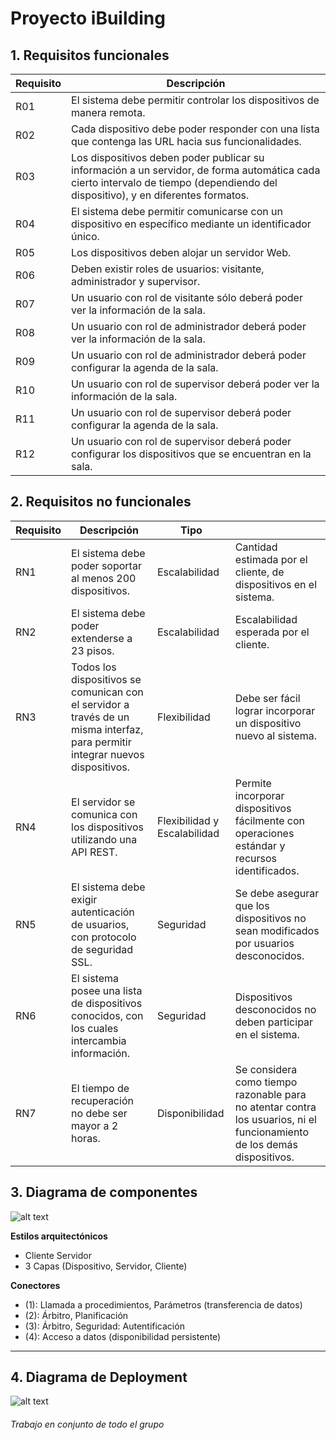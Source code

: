 Proyecto iBuilding
==================


## 1. Requisitos funcionales

<table>
	<thead>
		<tr>
			<th>Requisito</th>
			<th>Descripción</th>
		</tr>		
	</thead>
	<tbody>
		<tr>
			<td>R01</td>
			<td>El sistema debe permitir controlar los dispositivos de manera remota.</td>
		</tr>
			<tr>
			<td>R02</td>
			<td>Cada dispositivo debe poder responder con una lista que contenga las URL hacia sus funcionalidades.</td>
		</tr>
		</tr>
			<tr>
			<td>R03</td>
			<td>Los dispositivos deben poder publicar su información a un servidor, de forma automática cada cierto intervalo de tiempo (dependiendo del dispositivo), y en diferentes formatos.</td>
		</tr>
		</tr>
			<tr>
			<td>R04</td>
			<td>El sistema debe permitir comunicarse con un dispositivo en específico mediante un identificador único.</td>
		</tr>
		</tr>
			<tr>
			<td>R05</td>
			<td>Los dispositivos deben alojar un servidor Web.</td>
		</tr>
		</tr>
			<tr>
			<td>R06</td>
			<td>Deben existir roles de usuarios: visitante, administrador y supervisor.</td>
		</tr>
		</tr>
			<tr>
			<td>R07</td>
			<td>Un usuario con rol de visitante sólo deberá poder ver la información de la sala.</td>
		</tr>
		</tr>
			<tr>
			<td>R08</td>
			<td>Un usuario con rol de administrador deberá poder ver la información de la sala.</td>
		</tr>
		</tr>
			<tr>
			<td>R09</td>
			<td>Un usuario con rol de administrador deberá poder configurar la agenda de la sala.</td>
		</tr>
		</tr>
			<tr>
			<td>R10</td>
			<td>Un usuario con rol de supervisor deberá poder ver la información de la sala.</td>
		</tr>
		</tr>
			<tr>
			<td>R11</td>
			<td>Un usuario con rol de supervisor deberá poder configurar la agenda de la sala.</td>
		</tr>
		</tr>
			<tr>
			<td>R12</td>
			<td>Un usuario con rol de supervisor deberá poder configurar los dispositivos que se encuentran en la sala.</td>
		</tr>
	</tbody>
</table>


## 2. Requisitos no funcionales

<table>
	<thead>
		<tr>
			<th>Requisito</th>
			<th>Descripción</th>
			<th>Tipo</th>
			<th></th>
		</tr>		
	</thead>
	<tbody>
		<tr>
			<td>RN1</td>
			<td>El sistema debe poder soportar al menos 200 dispositivos.</td>
			<td>Escalabilidad</td>
			<td>Cantidad estimada por el cliente, de dispositivos en el sistema.</td>
		</tr>
		<tr>
			<td>RN2</td>
			<td>El sistema debe poder extenderse a  23 pisos.</td>
			<td>Escalabilidad</td>
			<td>Escalabilidad esperada por el cliente.</td>
		</tr>
		<tr>
			<td>RN3</td>
			<td>Todos los dispositivos se comunican con el servidor a través de un misma interfaz, para permitir integrar nuevos dispositivos.</td>
			<td>Flexibilidad</td>
			<td>Debe ser fácil lograr incorporar un dispositivo nuevo al sistema.</td>
		</tr>
		<tr>
			<td>RN4</td>
			<td>El servidor se comunica con los dispositivos utilizando una API REST.</td>
			<td>Flexibilidad y Escalabilidad</td>
			<td>Permite incorporar dispositivos fácilmente con operaciones estándar y recursos identificados.</td>
		</tr>
		<tr>
			<td>RN5</td>
			<td>El sistema debe exigir autenticación de usuarios, con protocolo de seguridad SSL.</td>
			<td>Seguridad</td>
			<td>Se debe asegurar que los dispositivos no sean modificados por usuarios desconocidos.</td>
		</tr>
		<tr>
			<td>RN6</td>
			<td>El sistema posee una lista de dispositivos conocidos, con los cuales intercambia información.</td>
			<td>Seguridad</td>
			<td>Dispositivos desconocidos no deben participar en el sistema.</td>
		</tr>
		<tr>
			<td>RN7</td>
			<td>El tiempo de recuperación no debe ser mayor a 2 horas.</td>
			<td>Disponibilidad</td>
			<td>Se considera como tiempo razonable para no atentar contra los usuarios, ni el funcionamiento de los demás dispositivos.</td>
		</tr>
	</tbody>
</table>


## 3. Diagrama de componentes


![alt text][diagram1]

[diagram1]: https://github.com/lhpaul/iBuilding/raw/master/img/package_diagram.png "Diagrama de componentes"

**Estilos arquitectónicos**
- Cliente Servidor
- 3 Capas (Dispositivo, Servidor, Cliente)


**Conectores**
- (1): Llamada a procedimientos, Parámetros (transferencia de datos)
- (2): Árbitro, Planificación
- (3): Árbitro, Seguridad: Autentificación
- (4): Acceso a datos (disponibilidad persistente)

---

## 4. Diagrama de Deployment


![alt text][diagram2]

[diagram2]: https://github.com/lhpaul/iBuilding/raw/master/img/DiagramaDeployment.png "Diagrama de Deployment"


###### Trabajo en conjunto de todo el grupo
